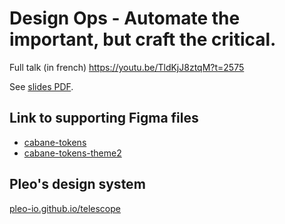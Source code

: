 # Design Ops - Automate the important, but craft the critical.

Full talk (in french)
https://youtu.be/TldKjJ8ztqM?t=2575

See [slides PDF](https://github.com/wfortin/cabane-designops/blob/master/slides.pdf).

## Link to supporting Figma files

- [cabane-tokens](https://www.figma.com/file/EI5g7Oj4omBZBS5mqkhLDc/cabane-tokens)
- [cabane-tokens-theme2](https://www.figma.com/file/Uu43ZkwfRdt812Pszgldhq/cabane-tokens-theme2)

## Pleo's design system

[pleo-io.github.io/telescope](https://pleo-io.github.io/telescope)
